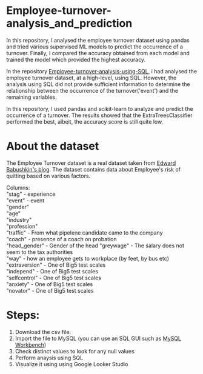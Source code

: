 # Employee-turnover-analysis_and_prediction
In this repository, I analysed the employee turnover dataset using pandas and tried various supervised ML models to predict the occurrence of a turnover. Finally, I compared the accuracy obtained from each model and trained the model which provided the highest accuracy. 

In the repository [Employee-turnover-analysis-using-SQL](https://github.com/AREEBAKAMIL/Employee-turnover-analyis-using-SQL/tree/main), i had analysed the employee turnover dataset, at a high-level, using SQL. However, the analysis using SQL did not provide sufficient information to determine the relationship between the occurrence of the turnover('event') and the remaining variables.

In this repository, I used pandas and scikit-learn to analyze and predict the occurrence of a turnover. The results showed that the ExtraTreesClassifier performed the best, albeit, the accuracy score is still quite low.

# About the dataset
The Employee Turnover dataset is a real dataset taken from [Edward Babushkin's blog](https://edwvb.blogspot.com/2017/10/employee-turnover-how-to-predict-individual-risks-of-quitting.html). The dataset contains data about Employee's risk of quitting based on various factors. <br />

Columns: <br />
"stag" - experience <br />
"event" - event      
"gender"       
"age"          
"industry"     
"profession"  
"traffic" - From what pipelene candidate came to the company <br />
"coach" - presence of a coach on probation <br />
"head_gender" - Gender of the head
"greywage" -  The salary does not seem to the tax authorities <br />
"way" -   how an employee gets to workplace (by feet, by bus etc) <br />
"extraversion" - One of Big5 test scales <br />
"independ" - One of Big5 test scales <br />
"selfcontrol" - One of Big5 test scales <br />
"anxiety" - One of Big5 test scales <br />
"novator" - One of Big5 test scales <br />

# Steps:
1. Download the csv file.
2. Import the file to MySQL (you can use an SQL GUI such as [MySQL Workbench](https://www.mysql.com/products/workbench/))
3. Check distinct values to look for any null values
4. Perform anaysis using SQL
5. Visualize it using using Google Looker Studio

